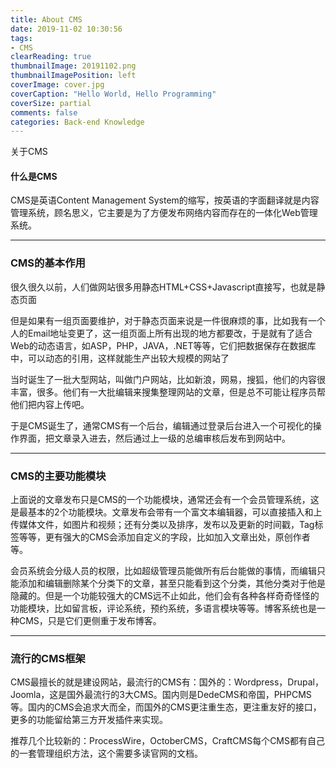 ```yaml
---
title: About CMS
date: 2019-11-02 10:30:56
tags:
- CMS
clearReading: true
thumbnailImage: 20191102.png
thumbnailImagePosition: left
coverImage: cover.jpg
coverCaption: "Hello World, Hello Programming"
coverSize: partial
comments: false
categories: Back-end Knowledge
---
```

关于CMS
<!--more-->
#### 什么是CMS
CMS是英语Content Management System的缩写，按英语的字面翻译就是内容管理系统，顾名思义，它主要是为了方便发布网络内容而存在的一体化Web管理系统。

***
### CMS的基本作用
很久很久以前，人们做网站很多用静态HTML+CSS+Javascript直接写，也就是静态页面

但是如果有一组页面要维护，对于静态页面来说是一件很麻烦的事，比如我有一个人的Email地址变更了，这一组页面上所有出现的地方都要改，于是就有了适合Web的动态语言，如ASP，PHP，JAVA，.NET等等，它们把数据保存在数据库中，可以动态的引用，这样就能生产出较大规模的网站了

当时诞生了一批大型网站，叫做门户网站，比如新浪，网易，搜狐，他们的内容很丰富，很多。他们有一大批编辑来搜集整理网站的文章，但是总不可能让程序员帮他们把内容上传吧。

于是CMS诞生了，通常CMS有一个后台，编辑通过登录后台进入一个可视化的操作界面，把文章录入进去，然后通过上一级的总编审核后发布到网站中。

***
### CMS的主要功能模块
上面说的文章发布只是CMS的一个功能模块，通常还会有一个会员管理系统，这是最基本的2个功能模块。文章发布会带有一个富文本编辑器，可以直接插入和上传媒体文件，如图片和视频；还有分类以及排序，发布以及更新的时间戳，Tag标签等等，更有强大的CMS会添加自定义的字段，比如加入文章出处，原创作者等。

会员系统会分级人员的权限，比如超级管理员能做所有后台能做的事情，而编辑只能添加和编辑删除某个分类下的文章，甚至只能看到这个分类，其他分类对于他是隐藏的。但是一个功能较强大的CMS远不止如此，他们会有各种各样奇奇怪怪的功能模块，比如留言板，评论系统，预约系统，多语言模块等等。博客系统也是一种CMS，只是它们更侧重于发布博客。
***

### 流行的CMS框架
CMS最擅长的就是建设网站，最流行的CMS有：国外的：Wordpress，Drupal，Joomla，这是国外最流行的3大CMS。国内则是DedeCMS和帝国，PHPCMS等。国内的CMS会追求大而全，而国外的CMS更注重生态，更注重友好的接口，更多的功能留给第三方开发插件来实现。

推荐几个比较新的：ProcessWire，OctoberCMS，CraftCMS每个CMS都有自己的一套管理组织方法，这个需要多读官网的文档。
